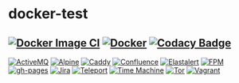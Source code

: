 # docker-test

[![Docker Image CI](https://github.com/buluma/docker-test/actions/workflows/docker.yml/badge.svg)](https://github.com/buluma/docker-test/actions/workflows/docker.yml) [![Docker](https://github.com/buluma/docker-test/actions/workflows/docker-publish.yml/badge.svg)](https://github.com/buluma/docker-test/actions/workflows/docker-publish.yml) [![Codacy Badge](https://app.codacy.com/project/badge/Grade/2879a7c83ffb496284d69ec3b92c7df7)](https://www.codacy.com/gh/buluma/docker-test/dashboard?utm_source=github.com&amp;utm_medium=referral&amp;utm_content=buluma/docker-test&amp;utm_campaign=Badge_Grade)
---
[![ActiveMQ](https://github.com/buluma/docker-test/actions/workflows/activemq.yaml/badge.svg)](https://github.com/buluma/docker-test/actions/workflows/activemq.yaml) [![Alpine](https://github.com/buluma/docker-test/actions/workflows/alpine.yaml/badge.svg)](https://github.com/buluma/docker-test/actions/workflows/alpine.yaml) [![Caddy](https://github.com/buluma/docker-test/actions/workflows/caddy.yaml/badge.svg)](https://github.com/buluma/docker-test/actions/workflows/caddy.yaml) [![Confluence](https://github.com/buluma/docker-test/actions/workflows/confluence.yaml/badge.svg)](https://github.com/buluma/docker-test/actions/workflows/confluence.yaml) [![Elastalert](https://github.com/buluma/docker-test/actions/workflows/elastalert.yaml/badge.svg)](https://github.com/buluma/docker-test/actions/workflows/elastalert.yaml) [![FPM](https://github.com/buluma/docker-test/actions/workflows/fpm.yaml/badge.svg)](https://github.com/buluma/docker-test/actions/workflows/fpm.yaml) [![gh-pages](https://github.com/buluma/docker-test/actions/workflows/gh-pages.yaml/badge.svg)](https://github.com/buluma/docker-test/actions/workflows/gh-pages.yaml) [![Jira](https://github.com/buluma/docker-test/actions/workflows/jira.yaml/badge.svg)](https://github.com/buluma/docker-test/actions/workflows/jira.yaml) [![Teleport](https://github.com/buluma/docker-test/actions/workflows/teleport.yaml/badge.svg)](https://github.com/buluma/docker-test/actions/workflows/teleport.yaml) [![Time Machine](https://github.com/buluma/docker-test/actions/workflows/time-machine.yaml/badge.svg)](https://github.com/buluma/docker-test/actions/workflows/time-machine.yaml) [![Tor](https://github.com/buluma/docker-test/actions/workflows/tor.yaml/badge.svg)](https://github.com/buluma/docker-test/actions/workflows/tor.yaml) [![Vagrant](https://github.com/buluma/docker-test/actions/workflows/vagrant.yml/badge.svg)](https://github.com/buluma/docker-test/actions/workflows/vagrant.yml) 